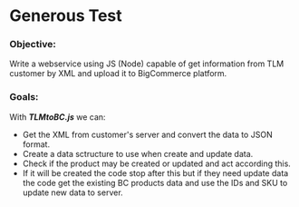 # Generous Test

### Objective:
Write a webservice using JS (Node) capable of get information from TLM customer by XML and upload it to BigCommerce platform.

### Goals:
With __*TLMtoBC.js*__ we can:
* Get the XML from customer's server and convert the data to JSON format. 
* Create a data sctructure to use when create and update data. 
* Check if the product may be created or updated and act according this. 
* If it will be created the code stop after this but if they need update data the code get the existing BC products data and use the IDs and SKU to update new data to server. 




